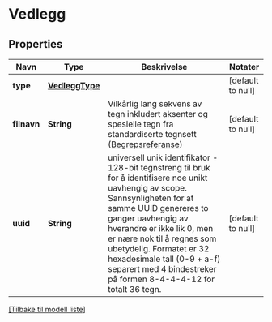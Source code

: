 # Vedlegg

## Properties

| Navn        | Type                              | Beskrivelse                                                                                                                                                                                                                                                                                                                                                             | Notater           |
|-------------|-----------------------------------|-------------------------------------------------------------------------------------------------------------------------------------------------------------------------------------------------------------------------------------------------------------------------------------------------------------------------------------------------------------------------|-------------------|
| **type**    | [**VedleggType**](VedleggType.md) |                                                                                                                                                                                                                                                                                                                                                                         | [default to null] |
| **filnavn** | **String**                        | Vilkårlig lang sekvens av tegn inkludert aksenter og spesielle tegn fra standardiserte tegnsett ([Begrepsreferanse](https://data.skatteetaten.no/begrep/20b52af3-9fe1-11e5-a9f8-e4115b280940))                                                                                                                                                                          | [default to null] |
| **uuid**    | **String**                        | universell unik identifikator - 128-bit tegnstreng til bruk for å identifisere noe unikt uavhengig av scope. Sannsynligheten for at samme UUID genereres to ganger uavhengig av hverandre er ikke lik 0, men er nære nok til å regnes som ubetydelig. Formatet er 32 hexadesimale tall (0-9 + a-f) separert med 4 bindestreker på formen 8-4-4-4-12 for totalt 36 tegn. | [default to null] |

[[Tilbake til modell liste]](../index.md)

